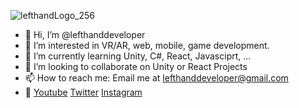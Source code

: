 
![lefthandLogo_256](https://user-images.githubusercontent.com/85269091/178315563-71c5f4eb-4503-4f9a-a760-836d50dac268.png)


- 👋 Hi, I’m @lefthanddeveloper
- 👀 I’m interested in VR/AR, web, mobile, game development.
- 🌱 I’m currently learning Unity, C#, React, Javasciprt, ...  
- 💞️ I’m looking to collaborate on Unity or React Projects
- 📫 How to reach me: Email me at lefthanddeveloper@gmail.com
- 🤝 [Youtube](https://www.youtube.com/channel/UC3TUyEFfIAXuwCyxRQT24Uw) [Twitter](https://twitter.com/lefthand_dev) [Instagram](https://www.instagram.com/lefthanddeveloper/)

<!---
lefthanddeveloper/lefthanddeveloper is a ✨ special ✨ repository because its `README.md` (this file) appears on your GitHub profile.
You can click the Preview link to take a look at your changes.
--->

